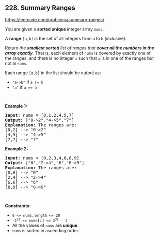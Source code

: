 ## 228. Summary Ranges

<https://leetcode.com/problems/summary-ranges/>

<div class="px-5 pt-4"><div class="flex"></div><div class="xFUwe" data-track-load="description_content"><p>You are given a <strong>sorted unique</strong> integer array <code>nums</code>.</p>

<p>A <strong>range</strong> <code>[a,b]</code> is the set of all integers from <code>a</code> to <code>b</code> (inclusive).</p>

<p>Return <em>the <strong>smallest sorted</strong> list of ranges that <strong>cover all the numbers in the array exactly</strong></em>. That is, each element of <code>nums</code> is covered by exactly one of the ranges, and there is no integer <code>x</code> such that <code>x</code> is in one of the ranges but not in <code>nums</code>.</p>

<p>Each range <code>[a,b]</code> in the list should be output as:</p>

<ul>
 <li><code>"a-&gt;b"</code> if <code>a != b</code></li>
 <li><code>"a"</code> if <code>a == b</code></li>
</ul>

<p>&nbsp;</p>
<p><strong class="example">Example 1:</strong></p>

<pre><strong>Input:</strong> nums = [0,1,2,4,5,7]
<strong>Output:</strong> ["0-&gt;2","4-&gt;5","7"]
<strong>Explanation:</strong> The ranges are:
[0,2] --&gt; "0-&gt;2"
[4,5] --&gt; "4-&gt;5"
[7,7] --&gt; "7"
</pre>

<p><strong class="example">Example 2:</strong></p>

<pre><strong>Input:</strong> nums = [0,2,3,4,6,8,9]
<strong>Output:</strong> ["0","2-&gt;4","6","8-&gt;9"]
<strong>Explanation:</strong> The ranges are:
[0,0] --&gt; "0"
[2,4] --&gt; "2-&gt;4"
[6,6] --&gt; "6"
[8,9] --&gt; "8-&gt;9"
</pre>

<p>&nbsp;</p>
<p><strong>Constraints:</strong></p>

<ul>
 <li><code>0 &lt;= nums.length &lt;= 20</code></li>
 <li><code>-2<sup>31</sup> &lt;= nums[i] &lt;= 2<sup>31</sup> - 1</code></li>
 <li>All the values of <code>nums</code> are <strong>unique</strong>.</li>
 <li><code>nums</code> is sorted in ascending order.</li>
</ul>
</div></div>
